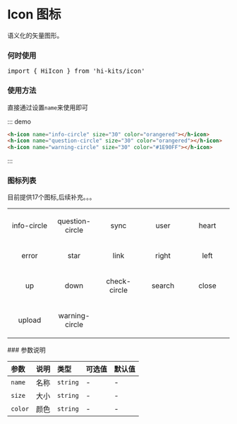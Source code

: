 # Icon 图标
语义化的矢量图形。
### 何时使用

<pre class="language-ts">
import { HiIcon } from 'hi-kits/icon'
</pre>
### 使用方法
直接通过设置`name`来使用即可

::: demo
```html
<h-icon name="info-circle" size="30" color="orangered"></h-icon>
<h-icon name="question-circle" size="30" color="orangered"></h-icon>
<h-icon name="warning-circle" size="30" color="#1E90FF"></h-icon>

```
:::
### 图标列表
目前提供17个图标,后续补充。。。
<table class="icontable">
    <tr>
        <td><h-icon size="30" name="info-circle"></h-icon><p>info-circle</p></td>
        <td><h-icon size="30" name="question-circle"></h-icon><p>question-circle</p></td>
        <td><h-icon size="30" name="sync"></h-icon><p>sync</p></td>
        <td><h-icon size="30" name="user"></h-icon><p>user</p></td>
        <td><h-icon size="30" name="heart"></h-icon><p>heart</p></td>
    </tr>
    <tr>
        <td><h-icon size="30" name="error"></h-icon><p>error</p></td>
        <td><h-icon size="30" name="star"></h-icon><p>star</p></td>
        <td><h-icon size="30" name="link"></h-icon><p>link</p></td>
        <td><h-icon size="30" name="right"></h-icon><p>right</p></td>
        <td><h-icon size="30" name="left"></h-icon><p>left</p></td>
    </tr>
    <tr>
        <td><h-icon size="30" name="up"></h-icon><p>up</p></td>
        <td><h-icon size="30" name="down"></h-icon><p>down</p></td>
        <td><h-icon size="30" name="check-circle"></h-icon><p>check-circle</p></td>
        <td><h-icon size="30" name="search"></h-icon><p>search</p></td>
        <td><h-icon size="30" name="close"></h-icon><p>close</p></td>
    </tr>
    <tr>
        <td><h-icon size="30" name="upload"></h-icon><p>upload</p></td>
        <td><h-icon size="30" name="warning-circle"></h-icon><p>warning-circle</p></td>
    </tr>
</table>
<style>
.icontable td{
    width: 20% !important;
   text-align: center;
}
.icontable td h-icon{
    margin-top: 14px;
}
.icontable td:hover{
    color: #42b983;
}
</style>
### 参数说明

|参数|说明|类型|可选值|默认值
|:--|:--|:--|:-----|:---
| `name` | 名称 | `string` | - | -
| `size` | 大小 | `string` | - | -
| `color` | 颜色 | `string` | - | -  | -
